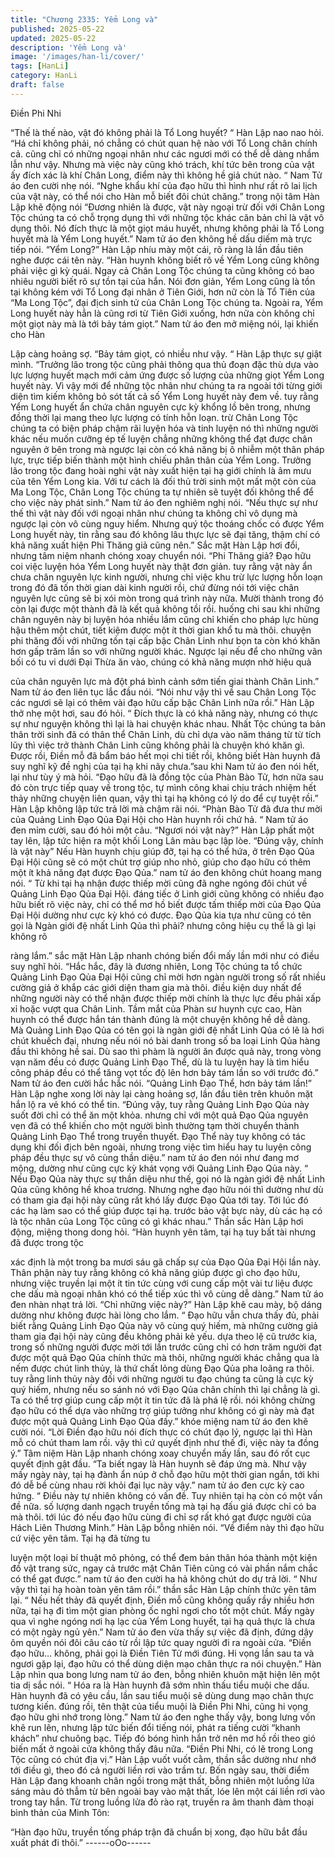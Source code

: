 ```yaml
---
title: "Chương 2335: Yểm Long và"
published: 2025-05-22
updated: 2025-05-22
description: 'Yểm Long và'
image: '/images/han-li/cover/'
tags: [HanLi]
category: HanLi
draft: false
---
```


Điền Phi Nhi

“Thế là thế nào, vật đó không phải là Tổ Long huyết? “ Hàn Lập
nao nao hỏi.
“Há chỉ không phải, nó chẳng có chút quan hệ nào với Tổ Long
chân chính cả. cũng chỉ có những ngoại nhân như các ngươi mới
có thể dễ dàng nhầm lẫn như vậy. Nhưng mà việc này cũng khó
trách, khí tức bên trong của vật ấy đích xác là khí Chân Long,
điểm này thì không hề giả chút nào. “ Nam Tử áo đen cười nhẹ
nói.
“Nghe khẩu khí của đạo hữu thì hình như rất rõ lai lịch của vật
này, có thể nói cho Hàn mỗ biết đôi chút chăng.” trong nội tâm
Hàn Lập khẽ động nói
“Đương nhiên là được, vật này ngoại trừ đối với Chân Long Tộc
chúng ta có chỗ trọng dụng thì với những tộc khác căn bản chỉ là
vật vô dụng thôi. Nó đích thực là một giọt máu huyết, nhưng
không phải là Tổ Long huyết mà là Yểm Long huyết.” Nam tử áo
đen không hề dấu diếm mà trực tiếp nói.
“Yểm Long?” Hàn Lập nhíu mày một cái, rõ ràng là lần đầu tiên
nghe được cái tên này.
“Hàn huynh không biết rõ về Yểm Long cũng không phải việc gì
kỳ quái. Ngay cả Chân Long Tộc chúng ta cũng không có bao
nhiêu người biết rõ sự tồn tại của hắn. Nói đơn giản, Yểm Long
cũng là tồn tại không kém với Tổ Long đại nhân ở Tiên Giới, hơn
nữ còn là Tổ Tiên của “Ma Long Tộc”, đại địch sinh tử của Chân
Long Tộc chúng ta. Ngoài ra, Yểm Long huyết này hẳn là cũng rơi
từ Tiên Giới xuống, hơn nữa còn không chỉ một giọt này mà là tới
bảy tám giọt.” Nam tử áo đen mở miệng nói, lại khiến cho Hàn

Lập càng hoảng sợ.
“Bảy tám giọt, có nhiều như vậy. “ Hàn Lập thực sự giật mình.
“Trưởng lão trong tộc cũng phải thông qua thủ đoạn đặc thù dựa
vào lực lượng huyết mạch mới cảm ứng được số lượng của
những giọt Yểm Long huyết này. Vì vậy mới để những tộc nhân
như chúng ta ra ngoài tới từng giới diện tìm kiếm không bỏ sót tất
cả số Yểm Long huyết này đem về. tuy rằng Yểm Long huyết ẩn
chứa chân nguyên cực kỳ khổng lồ bên trong, nhưng đồng thời lại
mang theo lực lượng có tính hỗn loạn. trừ Chân Long Tộc chúng
ta có biện pháp chậm rãi luyện hóa và tinh luyện nó thì những
người khác nếu muốn cưỡng ép tế luyện chẳng những không thể
đạt được chân nguyên ở bên trong mà ngược lại còn có khả năng
bị ô nhiễm một thân pháp lực, trực tiếp biến thành một hình chiếu
phân thân của Yểm Long. Trưởng lão trong tộc đang hoài nghi vật
này xuất hiện tại hạ giới chính là âm mưu của tên Yểm Long kia.
Với tư cách là đối thủ trời sinh một mất một còn của Ma Long Tộc,
Chân Long Tộc chúng ta tự nhiên sẽ tuyệt đối không thể để cho
việc này phát sinh.” Nam tử áo đen nghiêm nghị nói.
“Nếu thực sự như thế thì vật này đối với ngoại nhân như chúng ta
không chỉ vô dụng mà ngược lại còn vô cùng nguy hiểm. Nhưng
quý tộc thoáng chốc có được Yểm Long huyết này, tin rằng sau
đó không lâu thực lực sẽ đại tăng, thậm chí có khả năng xuất hiện
Phi Thăng giả cũng nên.” Sắc mặt Hàn Lập hơi đổi, nhưng tâm
niệm nhanh chóng xoay chuyển nói.
“Phi Thăng giả? Đạo hữu coi việc luyện hóa Yểm Long huyết này
thật đơn giản. tuy rằng vật này ẩn chưa chân nguyên lực kinh
người, nhưng chỉ việc khu trừ lực lượng hỗn loạn trong đó đã tốn
thời gian dài kinh người rồi, chứ đừng nói tới việc chân nguyên
lực cũng sẽ bị xói mòn trong quá trình này nữa. Mười thành trong
đó còn lại được một thành đã là kết quả không tồi rồi. huống chi
sau khi những chân nguyên này bị luyện hóa nhiều lắm cũng chỉ
khiến cho pháp lực hùng hậu thêm một chút, tiết kiệm được một ít
thời gian khổ tu mà thôi. chuyện phi thăng đối với những tồn tại
cấp bậc Chân Linh như bọn ta còn khó khăn hơn gấp trăm lần so
với những người khác. Ngược lại nếu để cho những vãn bối có tu
vi dưới Đại Thừa ăn vào, chúng có khả năng mượn nhờ hiệu quả

của chân nguyên lực mà đột phá bình cảnh sớm tiến giai thành
Chân Linh.” Nam tử áo đen liên tục lắc đầu nói.
“Nói như vậy thì về sau Chân Long Tộc các ngươi sẽ lại có thêm
vài đạo hữu cấp bậc Chân Linh nữa rồi.” Hàn Lập thở nhẹ một
hơi, sau đó hỏi.
“ Đích thực là có khả năng này, nhưng có thực sự như nguyện
không thì lại là hai chuyện khác nhau. Nhất Tộc chúng ta bản thân
trời sinh đã có thân thể Chân Linh, dù chỉ dựa vào năm tháng từ
từ tích lũy thì việc trở thành Chân Linh cũng không phải là chuyện
khó khăn gì. Được rồi, Điền mỗ đã bẩm báo hết mọi chi tiết rồi,
không biết Hàn huynh đã suy nghĩ kỹ đề nghị của tại hạ khi nãy
chưa.”sau khi Nam tử áo đen nói hết, lại như tùy ý mà hỏi.
“Đạo hữu đã là đồng tộc của Phàn Bào Tử, hơn nữa sau đó còn
trực tiếp quay về trong tộc, tự mình công khai chịu trách nhiệm
hết thảy những chuyện liên quan, vậy thì tại hạ không có lý do để
cự tuyệt rồi.” Hàn Lập không lập tức trả lời mà chậm rãi nói.
“Phàn Bào Tử đã đưa thư mời của Quảng Linh Đạo Qủa Đại Hội
cho Hàn huynh rồi chứ hả. “ Nam tử áo đen mỉm cười, sau đó hỏi
một câu.
“Ngươi nói vật này?” Hàn Lập phất một tay lên, lập tức hiện ra
một khối Long Lân màu bạc lập lòe.
“Đúng vậy, chính là vật này”
Nếu Hàn huynh chịu giúp đỡ, tại hạ có thể hứa, ở trên Đạo Qủa
Đại Hội cũng sẽ có một chút trợ giúp nho nhỏ, giúp cho đạo hữu
có thêm một ít khả năng đạt được Đạo Qủa.” nam tử áo đen
không chút hoang mang nói.
“ Từ khi tại hạ nhận được thiếp mời cũng đã nghe ngóng đôi chút
về Quảng Linh Đạo Qủa Đại Hội. đáng tiếc ở Linh giới cũng
không có nhiều đạo hữu biết rõ việc này, chỉ có thể mơ hồ biết
được tấm thiếp mời của Đạo Qủa Đại Hội dường như cực kỳ khó
có được. Đạo Qủa kia tựa như cũng có tên gọi là Ngàn giới đệ
nhất Linh Qủa thì phải? nhưng công hiệu cụ thể là gì lại không rõ

ràng lắm.” sắc mặt Hàn Lập nhanh chóng biến đổi mấy lần mới
như có điều suy nghĩ hỏi.
“Hắc hắc, đây là đương nhiên, Long Tộc chúng ta tổ chức Quảng
Linh Đạo Qủa Đại Hội cũng chỉ mời hơn ngàn người trong số rất
nhiều cường giả ở khắp các giới diện tham gia mà thôi. điều kiện
duy nhất để những người này có thể nhận được thiếp mời chính
là thực lực đều phải xấp xỉ hoặc vượt qua Chân Linh. Tầm mắt
của Phàn sư huynh cực cao, Hàn huynh có thể được hắn tán
thành đúng là một chuyện không hề dễ dàng. Mà Quảng Linh Đạo
Qủa có tên gọi là ngàn giới đệ nhất Linh Qủa có lẽ là hơi chút
khuếch đại, nhưng nếu nói nó bài danh trong số ba loại Linh Qủa
hàng đầu thì không hề sai. Dù sao thì phàm là người ăn được
quả này, trong vòng vạn năm đều có được Quảng Linh Đạo Thể,
dù là tu luyện hay là tìm hiểu công pháp đều có thể tăng vọt tốc
độ lên hơn bảy tám lần so với trước đó.” Nam tử áo đen cười hắc
hắc nói.
“Quảng Linh Đạo Thể, hơn bảy tám lần!” Hàn Lập nghe xong lời
này lại càng hoảng sợ, lần đầu tiên trên khuôn mặt hắn lộ ra vẻ
khó có thể tin.
“Đúng vậy, tuy rằng Quảng Linh Đạo Qủa này suốt đời chỉ có thể
ăn một khỏa. nhưng chỉ với một quả Đạo Qủa nguyên vẹn đã có
thể khiến cho một người bình thường tạm thời chuyển thành
Quảng Linh Đạo Thể trong truyền thuyết. Đạo Thể này tuy không
có tác dụng khi đối địch bên ngoài, nhưng trong việc tìm hiểu hay
tu luyện công pháp đều thực sự vô cùng thần diệu.” nam tử áo
đen nói như đang mơ mộng, dường như cũng cực kỳ khát vọng
với Quảng Linh Đạo Qủa này.
“ Nếu Đạo Qủa này thực sự thần diệu như thế, gọi nó là ngàn giới
đệ nhất Linh Qủa cũng không hề khoa trương. Nhưng nghe đạo
hữu nói thì dường như dù có tham gia đại hội này cũng rất khó
lấy được Đạo Qủa tới tay. Tới lúc đó các hạ làm sao có thể giúp
được tại hạ. trước bảo vật bực này, dù các hạ có là tộc nhân của
Long Tộc cũng có gì khác nhau.” Thần sắc Hàn Lập hơi động,
miệng thong dong hỏi.
“Hàn huynh yên tâm, tại hạ tuy bất tài nhưng đã được trong tộc

xác định là một trong ba mươi sáu gã chấp sự của Đạo Qủa Đại
Hội lần này. Thân phận này tuy rằng không có khả năng giúp
được gì cho đạo hữu, nhưng việc truyền lại một ít tin tức cùng với
cung cấp một vài tư liệu được che dấu mà ngoại nhân khó có thể
tiếp xúc thì vô cùng dễ dàng.” Nam tử áo đen nhàn nhạt trả lời.
“Chỉ những việc này?” Hàn Lập khẽ cau mày, bộ dáng dường như
không được hài lòng cho lắm.
“ Đạo hữu vẫn chưa thấy đủ, phải biết rằng Quảng Linh Đạo Qủa
này vô cùng quý hiếm, mà những cường giả tham gia đại hội này
cũng đều không phải kẻ yếu. dựa theo lệ cũ trước kia, trong số
những người được mời tới lần trước cũng chỉ có hơn trăm người
đạt được một quả Đạo Qủa chính thức mà thôi, những người
khác chẳng qua là nếm được chút linh thủy, là thứ chất lỏng dùng
Đạo Qủa pha loãng ra thôi. tuy rằng linh thủy này đối với những
người tu đạo chúng ta cũng là cực kỳ quý hiếm, nhưng nếu so
sánh nó với Đạo Qủa chân chính thì lại chẳng là gì. Ta có thể trợ
giúp cung cấp một ít tin tức đã là phá lệ rồi. nói không chừng đạo
hữu có thể dựa vào những trợ giúp tưởng như không có gì này
mà đạt được một quả Quảng Linh Đạo Qủa đấy.” khóe miệng
nam tử áo đen khẽ cười nói.
“Lời Điền đạo hữu nói đích thực có chút đạo lý, ngược lại thì Hàn
mỗ có chút tham lam rồi. vậy thì cứ quyết định như thế đi, việc
này ta đồng ý.” Tâm niệm Hàn Lập nhanh chóng xoay chuyển
mấy lần, sau đó rốt cục quyết định gật đầu.
“Ta biết ngay là Hàn huynh sẽ đáp ứng mà. Như vậy mấy ngày
này, tại hạ đành ẩn núp ở chỗ đạo hữu một thời gian ngắn, tới khi
đó dễ bề cùng nhau rời khỏi đại lục này vậy.” nam tử áo đen cực
kỳ cao hứng.
“ Điều này tự nhiên không có vấn đề. Tuy nhiên tại hạ còn có một
vấn đề nữa. số lượng danh ngạch truyền tống mà tại hạ đấu giá
được chỉ có ba mà thôi. tới lúc đó nếu đạo hữu cùng đi chỉ sợ rất
khó gạt được người của Hách Liên Thương Minh.” Hàn Lập bỗng
nhiên nói.
“Về điểm này thì đạo hữu cứ việc yên tâm. Tại hạ đã từng tu

luyện một loại bí thuật mô phỏng, có thể đem bản thân hóa thành
một kiện đồ vật trang sức, ngay cả trước mặt Chân Tiên cũng có
vài phần nắm chắc có thể gạt được.” nam tử áo đen cười ha hả
không chút do dự trả lời.
“ Như vậy thì tại hạ hoàn toàn yên tâm rồi.” thần sắc Hàn Lập
chính thức yên tâm lại.
“ Nếu hết thảy đã quyết định, Điền mỗ cũng không quấy rầy nhiều
hơn nữa, tại hạ đi tìm một gian phòng ốc nghỉ ngơi cho tốt một
chút. Mấy ngày qua vì nghe ngóng nơi hạ lạc của Yểm Long
huyết, tại hạ quả thực là chưa có một ngày ngủ yên.” Nam tử áo
đen vừa thấy sự việc đã định, đứng dậy ôm quyền nói đôi câu cáo
từ rồi lập tức quay người đi ra ngoài cửa.
“Điền đạo hữu… không, phải gọi là Điền Tiên Tử mới đúng. Hi
vọng lần sau ta và ngươi gặp lại, đạo hữu có thể dùng diện mạo
chân thực ra nói chuyện.” Hàn Lập nhìn qua bong lưng nam tử áo
đen, bỗng nhiên khuôn mặt hiện lên một tia dị sắc nói.
“ Hóa ra là Hàn huynh đã sớm nhìn thấu tiểu muội che dấu. Hàn
huynh đã có yêu cầu, lần sau tiểu muội sẽ dùng dung mạo chân
thực tương kiến. đúng rồi, tên thật của tiểu muội là Điền Phi Nhi,
cũng hi vọng đạo hữu ghi nhớ trong lòng.” Nam tử áo đen nghe
thấy vậy, bong lưng vốn khẽ run lên, nhưng lập tức biến đổi tiếng
nói, phát ra tiếng cười “khanh khách” như chuông bạc.
Tiếp đó bóng hình hắn trở nên mơ hồ rồi theo gió biến mất ở
ngoài cửa không thấy đâu nữa.
“Điền Phi Nhi, có lẽ trong Long Tộc cũng có chút địa vị.” Hàn Lập
vuốt vuốt cằm, thần sắc dường như nhớ tới điều gì, theo đó cả
người liền rơi vào trầm tư.
Bốn ngày sau, thời điểm Hàn Lập đang khoanh chân ngồi trong
mật thất, bỗng nhiên một luồng lửa sáng màu đỏ thẫm từ bên
ngoài bay vào mật thất, lóe lên một cái liền rơi vào trong tay hắn.
Từ trong luồng lửa đỏ rào rạt, truyền ra âm thanh đàm thoại bình
thản của Minh Tôn:

“Hàn đạo hữu, truyền tống pháp trận đã chuẩn bị xong, đạo hữu
bắt đầu xuất phát đi thôi.”
------oOo------
